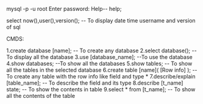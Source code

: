 mysql -p -u root
Enter password:
Help-- help;

select now(),user(),version(); -- To display date time username and version of sql

CMDS:

1.create database [name]; -- To create any database
2.select database(); -- To display all the database
3.use [database_name]; --To use the database 
4.show databases; --To show all the databases
5.show tables; -- To show all the tables in the selected database
6.create table [name]( [Row info] ); -- To create any table with the row info like field and type *
7.describe/explain [table_name]; -- To describe the field and its type
8.describe [t_name] state; -- To show the contents in table
9.select * from [t_name]; -- To show all the contents of the table 
